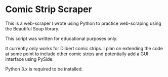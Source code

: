 # Comic Strip Scraper
This is a web-scraper I wrote using Python to practice web-scraping using the Beautiful Soup library. 

This script was written for educational purposes only.

It currently only works for Dilbert comic strips. I plan on extending the code at some point to include other comic strips and potentially add a GUI interface using PySide.

Python 3.x is required to be installed.
